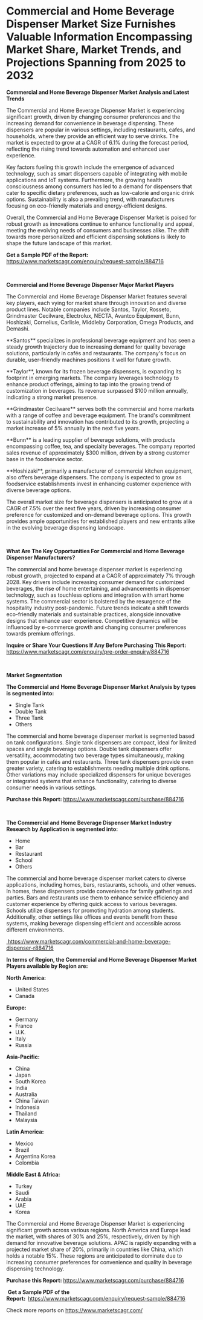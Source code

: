 <p><h1>Commercial and Home Beverage Dispenser Market Size Furnishes Valuable Information Encompassing Market Share, Market Trends, and Projections Spanning from 2025 to 2032</h1></p><p><strong>Commercial and Home Beverage Dispenser Market Analysis and Latest Trends</strong></p>
<p><p>The Commercial and Home Beverage Dispenser Market is experiencing significant growth, driven by changing consumer preferences and the increasing demand for convenience in beverage dispensing. These dispensers are popular in various settings, including restaurants, cafes, and households, where they provide an efficient way to serve drinks. The market is expected to grow at a CAGR of 6.1% during the forecast period, reflecting the rising trend towards automation and enhanced user experience.</p><p>Key factors fueling this growth include the emergence of advanced technology, such as smart dispensers capable of integrating with mobile applications and IoT systems. Furthermore, the growing health consciousness among consumers has led to a demand for dispensers that cater to specific dietary preferences, such as low-calorie and organic drink options. Sustainability is also a prevailing trend, with manufacturers focusing on eco-friendly materials and energy-efficient designs.</p><p>Overall, the Commercial and Home Beverage Dispenser Market is poised for robust growth as innovations continue to enhance functionality and appeal, meeting the evolving needs of consumers and businesses alike. The shift towards more personalized and efficient dispensing solutions is likely to shape the future landscape of this market.</p></p>
<p><strong>Get a Sample PDF of the Report:&nbsp;</strong> <a href="https://www.marketscagr.com/enquiry/request-sample/884716?utm_campaign=3577&utm_medium=2&utm_source=Github&utm_content=ia&utm_term=05042025&utm_id=commercial-and-home-beverage-dispenser">https://www.marketscagr.com/enquiry/request-sample/884716</a></p>
<p>&nbsp;</p>
<p><strong>Commercial and Home Beverage Dispenser Major Market Players</strong></p>
<p><p>The Commercial and Home Beverage Dispenser Market features several key players, each vying for market share through innovation and diverse product lines. Notable companies include Santos, Taylor, Rosseto, Grindmaster Cecilware, Electrolux, NECTA, Avantco Equipment, Bunn, Hoshizaki, Cornelius, Carlisle, Middleby Corporation, Omega Products, and Demashi.</p><p>**Santos** specializes in professional beverage equipment and has seen a steady growth trajectory due to increasing demand for quality beverage solutions, particularly in cafés and restaurants. The company's focus on durable, user-friendly machines positions it well for future growth.</p><p>**Taylor**, known for its frozen beverage dispensers, is expanding its footprint in emerging markets. The company leverages technology to enhance product offerings, aiming to tap into the growing trend of customization in beverages. Its revenue surpassed $100 million annually, indicating a strong market presence.</p><p>**Grindmaster Cecilware** serves both the commercial and home markets with a range of coffee and beverage equipment. The brand's commitment to sustainability and innovation has contributed to its growth, projecting a market increase of 5% annually in the next five years.</p><p>**Bunn** is a leading supplier of beverage solutions, with products encompassing coffee, tea, and specialty beverages. The company reported sales revenue of approximately $300 million, driven by a strong customer base in the foodservice sector.</p><p>**Hoshizaki**, primarily a manufacturer of commercial kitchen equipment, also offers beverage dispensers. The company is expected to grow as foodservice establishments invest in enhancing customer experience with diverse beverage options.</p><p>The overall market size for beverage dispensers is anticipated to grow at a CAGR of 7.5% over the next five years, driven by increasing consumer preference for customized and on-demand beverage options. This growth provides ample opportunities for established players and new entrants alike in the evolving beverage dispensing landscape.</p></p>
<p>&nbsp;</p>
<p><strong>What Are The Key Opportunities For Commercial and Home Beverage Dispenser Manufacturers?</strong></p>
<p><p>The commercial and home beverage dispenser market is experiencing robust growth, projected to expand at a CAGR of approximately 7% through 2028. Key drivers include increasing consumer demand for customized beverages, the rise of home entertaining, and advancements in dispenser technology, such as touchless options and integration with smart home systems. The commercial sector is bolstered by the resurgence of the hospitality industry post-pandemic. Future trends indicate a shift towards eco-friendly materials and sustainable practices, alongside innovative designs that enhance user experience. Competitive dynamics will be influenced by e-commerce growth and changing consumer preferences towards premium offerings.</p></p>
<p><strong>Inquire or Share Your Questions If Any Before Purchasing This Report:</strong> <a href="https://www.marketscagr.com/enquiry/pre-order-enquiry/884716?utm_campaign=3577&utm_medium=2&utm_source=Github&utm_content=ia&utm_term=05042025&utm_id=commercial-and-home-beverage-dispenser">https://www.marketscagr.com/enquiry/pre-order-enquiry/884716</a></p>
<p>&nbsp;</p>
<p><strong>Market Segmentation</strong></p>
<p><strong>The Commercial and Home Beverage Dispenser Market Analysis by types is segmented into:</strong></p>
<p><ul><li>Single Tank</li><li>Double Tank</li><li>Three Tank</li><li>Others</li></ul></p>
<p><p>The commercial and home beverage dispenser market is segmented based on tank configurations. Single tank dispensers are compact, ideal for limited spaces and single beverage options. Double tank dispensers offer versatility, accommodating two beverage types simultaneously, making them popular in cafés and restaurants. Three tank dispensers provide even greater variety, catering to establishments needing multiple drink options. Other variations may include specialized dispensers for unique beverages or integrated systems that enhance functionality, catering to diverse consumer needs in various settings.</p></p>
<p><strong>Purchase this Report:&nbsp;</strong><a href="https://www.marketscagr.com/purchase/884716?utm_campaign=3577&utm_medium=2&utm_source=Github&utm_content=ia&utm_term=05042025&utm_id=commercial-and-home-beverage-dispenser">https://www.marketscagr.com/purchase/884716</a></p>
<p>&nbsp;</p>
<p><strong>The Commercial and Home Beverage Dispenser Market Industry Research by Application is segmented into:</strong></p>
<p><ul><li>Home</li><li>Bar</li><li>Restaurant</li><li>School</li><li>Others</li></ul></p>
<p><p>The commercial and home beverage dispenser market caters to diverse applications, including homes, bars, restaurants, schools, and other venues. In homes, these dispensers provide convenience for family gatherings and parties. Bars and restaurants use them to enhance service efficiency and customer experience by offering quick access to various beverages. Schools utilize dispensers for promoting hydration among students. Additionally, other settings like offices and events benefit from these systems, making beverage dispensing efficient and accessible across different environments.</p></p>
<p><a href="https://www.marketscagr.com/commercial-and-home-beverage-dispenser-r884716?utm_campaign=3577&utm_medium=2&utm_source=Github&utm_content=ia&utm_term=05042025&utm_id=commercial-and-home-beverage-dispenser">&nbsp;https://www.marketscagr.com/commercial-and-home-beverage-dispenser-r884716</a></p>
<p><strong>In terms of Region, the Commercial and Home Beverage Dispenser Market Players available by Region are:</strong></p>
<p>
    <p> <strong> North America: </strong>
        <ul>
            <li>United States</li>
            <li>Canada</li>
        </ul>
        </p> 
    <p> <strong> Europe: </strong>
        <ul>
            <li>Germany</li>
            <li>France</li>
            <li>U.K.</li>
            <li>Italy</li>
            <li>Russia</li>
        </ul>
        </p> 
    <p> <strong> Asia-Pacific: </strong>
        <ul>
            <li>China</li>
            <li>Japan</li>
            <li>South Korea</li>
            <li>India</li>
            <li>Australia</li>
            <li>China Taiwan</li>
            <li>Indonesia</li>
            <li>Thailand</li>
            <li>Malaysia</li>
        </ul>
        </p> 
    <p> <strong> Latin America: </strong>
        <ul>
            <li>Mexico</li>
            <li>Brazil</li>
            <li>Argentina Korea</li>
            <li>Colombia</li>
        </ul>
        </p> 
    <p> <strong> Middle East & Africa: </strong>
        <ul>
            <li>Turkey</li>
            <li>Saudi</li>
            <li>Arabia</li>
            <li>UAE</li>
            <li>Korea</li>
        </ul>
    </p>
    </p>
<p><p>The Commercial and Home Beverage Dispenser Market is experiencing significant growth across various regions. North America and Europe lead the market, with shares of 30% and 25%, respectively, driven by high demand for innovative beverage solutions. APAC is rapidly expanding with a projected market share of 20%, primarily in countries like China, which holds a notable 15%. These regions are anticipated to dominate due to increasing consumer preferences for convenience and quality in beverage dispensing technology.</p></p>
<p><strong>Purchase this Report: </strong><a href="https://www.marketscagr.com/purchase/884716?utm_campaign=3577&utm_medium=2&utm_source=Github&utm_content=ia&utm_term=05042025&utm_id=commercial-and-home-beverage-dispenser">https://www.marketscagr.com/purchase/884716</a></p>
<p>&nbsp;<strong>Get a Sample PDF of the Report:&nbsp;&nbsp;</strong><a href="https://www.marketscagr.com/enquiry/request-sample/884716?utm_campaign=3577&utm_medium=2&utm_source=Github&utm_content=ia&utm_term=05042025&utm_id=commercial-and-home-beverage-dispenser">https://www.marketscagr.com/enquiry/request-sample/884716</a></p>
<p><strong></strong></p>
<p>Check more reports on <a href="https://www.marketscagr.com/?utm_campaign=3577&utm_medium=2&utm_source=Github&utm_content=ia&utm_term=05042025&utm_id=commercial-and-home-beverage-dispenser">https://www.marketscagr.com/</a></p>